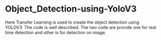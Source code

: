 # Object_Detection-using-YoloV3
Here Transfer Learning is used to create the object detection using YOLOV3. The code is well described. The two code are provide one for real time detection and other is for detection on image.
